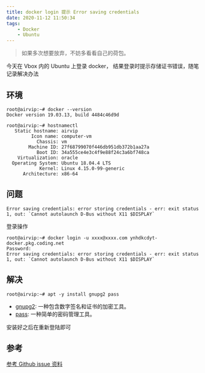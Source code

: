 ```yaml
---
title: docker login 提示 Error saving credentials
date: 2020-11-12 11:50:34
tags: 
    - Docker
    - Ubuntu
---
```


> 如果多次想要放弃，不妨多看看自己的荷包。

今天在 Vbox 内的 Ubuntu 上登录 docker， 结果登录时提示存储证书错误，随笔记录解决办法

<!-- more -->

## 环境

```
root@airvip:~# docker --version
Docker version 19.03.13, build 4484c46d9d

root@airvip:~# hostnamectl
   Static hostname: airvip
         Icon name: computer-vm
           Chassis: vm
        Machine ID: 27f68799070f446db951db372b1aa27a
           Boot ID: 34a555ce4e3c4f9e88f24c3a6bf748ca
    Virtualization: oracle
  Operating System: Ubuntu 18.04.4 LTS
            Kernel: Linux 4.15.0-99-generic
      Architecture: x86-64
```

## 问题

```
Error saving credentials: error storing credentials - err: exit status 1, out: `Cannot autolaunch D-Bus without X11 $DISPLAY`
```

登录操作

```
root@airvip:~# docker login -u xxxx@xxxx.com ynhdkcdyt-docker.pkg.coding.net
Password: 
Error saving credentials: error storing credentials - err: exit status 1, out: `Cannot autolaunch D-Bus without X11 $DISPLAY`
```

## 解决

```
root@airvip:~# apt -y install gnupg2 pass
```

* [gnupg2](https://launchpad.net/ubuntu/+source/gnupg2): 一种包含数字签名和证书的加密工具。
* [pass](http://manpages.ubuntu.com/manpages/trusty/man1/pass.1.html): 一种简单的密码管理工具。

安装好之后在重新登陆即可

## 参考

[参考 Github issue 资料](https://github.com/docker/cli/issues/1136)
